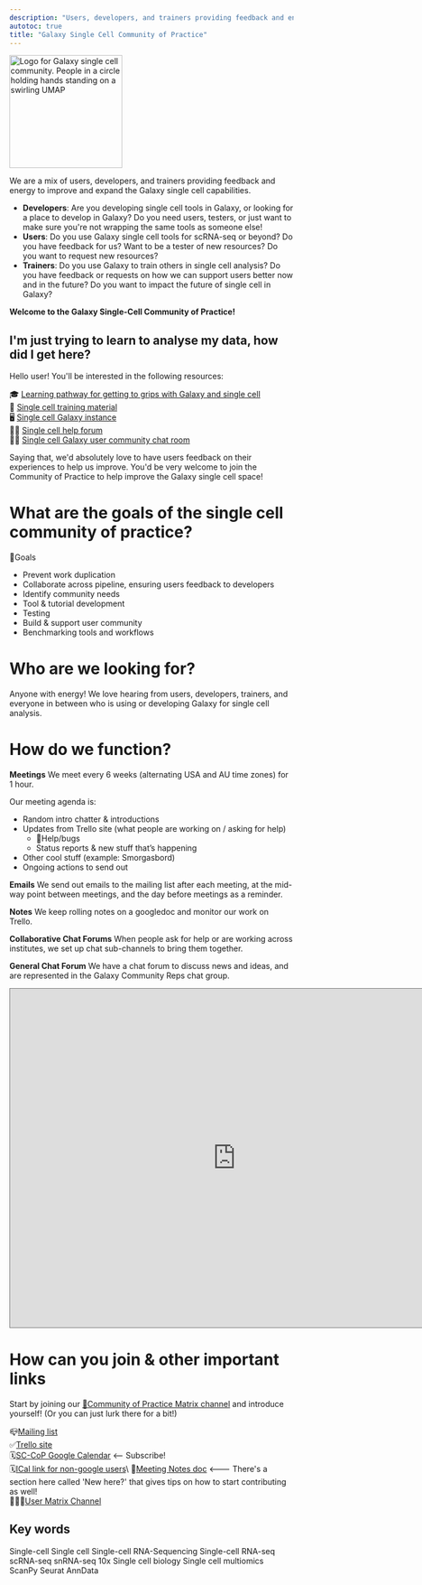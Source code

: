 ```yaml
---
description: "Users, developers, and trainers providing feedback and energy to improve and expand the Galaxy single cell capabilities."
autotoc: true
title: "Galaxy Single Cell Community of Practice"
---
```


<img class="img-fluid float-right" src="/projects/singlecell/SC-CoP.png" style="width:200px;" alt="Logo for Galaxy single cell community. People in a circle holding hands standing on a swirling UMAP"/>

We are a mix of users, developers, and trainers providing feedback and energy to improve and expand the Galaxy single cell capabilities. 
 - **Developers**: Are you developing single cell tools in Galaxy, or looking for a place to develop in Galaxy? Do you need users, testers, or just want to make sure you're not wrapping the same tools as someone else!
 - **Users**: Do you use Galaxy single cell tools for scRNA-seq or beyond? Do you have feedback for us? Want to be a tester of new resources? Do you want to request new resources?
 - **Trainers**: Do you use Galaxy to train others in single cell analysis? Do you have feedback or requests on how we can support users better now and in the future?
Do you want to impact the future of single cell in Galaxy? 

**Welcome to the Galaxy Single-Cell Community of Practice!**

## I'm just trying to learn to analyse my data, how did I get here?
Hello user! You'll be interested in the following resources:

 🎓 [Learning pathway for getting to grips with Galaxy and single cell](https://training.galaxyproject.org/training-material/learning-pathways/intro_single_cell.html)\
 🧠 [Single cell training material](https://training.galaxyproject.org/training-material/topics/single-cell/)\
 🖥️ [Single cell Galaxy instance](https://singlecell.usegalaxy.eu)\
 ✋🏾 [Single cell help forum](https://help.galaxyproject.org/tag/scrna)\
 👐🏾 [Single cell Galaxy user community chat room](https://matrix.to/#/#Galaxy-Training-Network_galaxy-single-cell:gitter.im)

Saying that, we'd absolutely love to have users feedback on their experiences to help us improve. You'd be very welcome to join the Community of Practice to help improve the Galaxy single cell space!

# What are the goals of the single cell community of practice?

🎯Goals
- Prevent work duplication
- Collaborate across pipeline, ensuring users feedback to developers
- Identify community needs
- Tool & tutorial development
- Testing
- Build & support user community
- Benchmarking tools and workflows

# Who are we looking for?

Anyone with energy! We love hearing from users, developers, trainers, and everyone in between who is using or developing Galaxy for single cell analysis.

# How do we function?

**Meetings** We meet every 6 weeks (alternating USA and AU time zones) for 1 hour.

Our meeting agenda is:
 - Random intro chatter & introductions
 - Updates from Trello site (what people are working on / asking for help)
    - 🐛Help/bugs
    - Status reports & new stuff that’s happening
 - Other cool stuff (example: Smorgasbord)
 - Ongoing actions to send out

**Emails** We send out emails to the mailing list after each meeting, at the mid-way point between meetings, and the day before meetings as a reminder.

**Notes** We keep rolling notes on a googledoc and monitor our work on Trello.

**Collaborative Chat Forums** When people ask for help or are working across institutes, we set up chat sub-channels to bring them together.

**General Chat Forum** We have a chat forum to discuss news and ideas, and are represented in the Galaxy Community Reps chat group.

<iframe src="https://calendar.google.com/calendar/embed?height=600&wkst=1&bgcolor=%23ffffff&ctz=Europe%2FBerlin&title=Galaxy%20Single%20Cell%20Community%20of%20Practice&src=Z2FsYXh5LnNjLmNvcEBnbWFpbC5jb20&color=%23039BE5" style="border:solid 1px #777" width="800" height="600" frameborder="0" scrolling="no"></iframe>

# How can you join & other important links

Start by joining our [💬Community of Practice Matrix channel](https://matrix.to/#/#usegalaxy-eu_single-cell-workflows) and introduce yourself! (Or you can just lurk there for a bit!)

 📪[Mailing list](https://lists.galaxyproject.org/lists/single-cell-cop.lists.galaxyproject.org/)\
 ✅[Trello site](https://trello.com/invite/b/KLVgHvCB/ATTI53fe3f6ea71737e3aa6570e5ed148a528698CA27/sccop-tool-wrapping-tutorial-development)\
 🗓️[SC-CoP Google Calendar]([https://calendar.google.com/calendar/embed?src=f6b4dbe4aa3d7076e740e4198aa482d6b92b52129c9f867cfb49f7ac40450796%40group.calendar.google.com&ctz=Europe%2FLondon](https://calendar.google.com/calendar/embed?src=galaxy.sc.cop%40gmail.com&ctz=Europe%2FLondon)) <-- Subscribe!\
 🗓️[ICal link for non-google users]([https://calendar.google.com/calendar/ical/f6b4dbe4aa3d7076e740e4198aa482d6b92b52129c9f867cfb49f7ac40450796%40group.calendar.google.com/public/basic.ics](https://calendar.google.com/calendar/ical/galaxy.sc.cop%40gmail.com/public/basic.ics))\
 📝[Meeting Notes doc](https://docs.google.com/document/d/19W--oeFoEgfZbw9MWvky_A__554th-VG3ryOqtfmHSA/edit?usp=sharing) <--- There's a section here called 'New here?' that gives tips on how to start contributing as well!\
 🧑🏽‍🏫[User Matrix Channel](https://matrix.to/#/#Galaxy-Training-Network_galaxy-single-cell:gitter.im)

## Key words

Single-cell
Single cell
Single-cell RNA-Sequencing
Single-cell RNA-seq
scRNA-seq
snRNA-seq
10x
Single cell biology
Single cell multiomics
ScanPy
Seurat
AnnData
